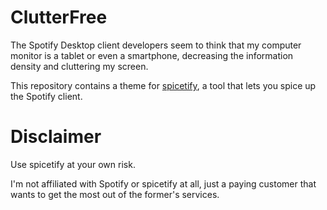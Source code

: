# ClutterFree
The Spotify Desktop client developers seem to think that my computer monitor is a tablet or even a smartphone, decreasing the information density and cluttering my screen. 

This repository contains a theme for [spicetify](https://github.com/khanhas/spicetify-cli/wiki/Installation), a tool that lets you spice up the Spotify client.

# Disclaimer
Use spicetify at your own risk.

I'm not affiliated with Spotify or spicetify at all, just a paying customer that wants to get the most out of the former's services.
